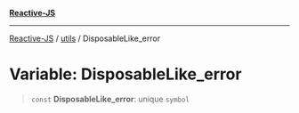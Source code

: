 [**Reactive-JS**](../../README.md)

***

[Reactive-JS](../../README.md) / [utils](../README.md) / DisposableLike\_error

# Variable: DisposableLike\_error

> `const` **DisposableLike\_error**: unique `symbol`
